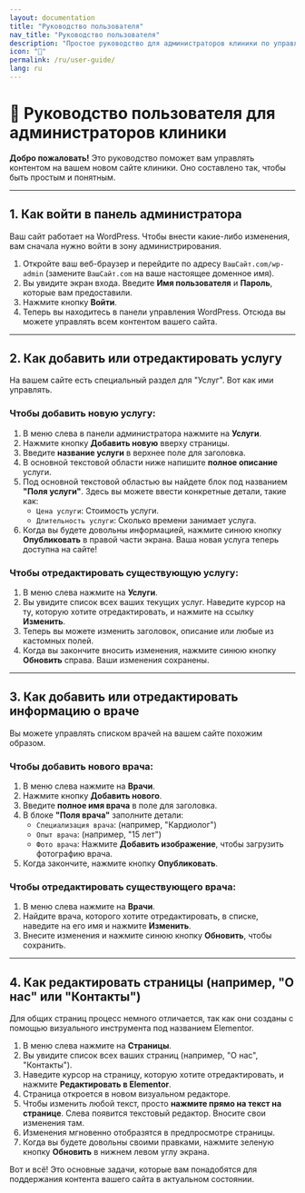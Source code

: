```yaml
---
layout: documentation
title: "Руководство пользователя"
nav_title: "Руководство пользователя"
description: "Простое руководство для администраторов клиники по управлению контентом сайта."
icon: "👤"
permalink: /ru/user-guide/
lang: ru
---
```


# 👤 Руководство пользователя для администраторов клиники

**Добро пожаловать!** Это руководство поможет вам управлять контентом на вашем новом сайте клиники. Оно составлено так, чтобы быть простым и понятным.

---

## 1. Как войти в панель администратора

Ваш сайт работает на WordPress. Чтобы внести какие-либо изменения, вам сначала нужно войти в зону администрирования.

1.  Откройте ваш веб-браузер и перейдите по адресу `ВашСайт.com/wp-admin` (замените `ВашСайт.com` на ваше настоящее доменное имя).
2.  Вы увидите экран входа. Введите **Имя пользователя** и **Пароль**, которые вам предоставили.
3.  Нажмите кнопку **Войти**.
4.  Теперь вы находитесь в панели управления WordPress. Отсюда вы можете управлять всем контентом вашего сайта.

---

## 2. Как добавить или отредактировать услугу

На вашем сайте есть специальный раздел для "Услуг". Вот как ими управлять.

### Чтобы добавить новую услугу:

1.  В меню слева в панели администратора нажмите на **Услуги**.
2.  Нажмите кнопку **Добавить новую** вверху страницы.
3.  Введите **название услуги** в верхнее поле для заголовка.
4.  В основной текстовой области ниже напишите **полное описание** услуги.
5.  Под основной текстовой областью вы найдете блок под названием **"Поля услуги"**. Здесь вы можете ввести конкретные детали, такие как:
    *   `Цена услуги`: Стоимость услуги.
    *   `Длительность услуги`: Сколько времени занимает услуга.
6.  Когда вы будете довольны информацией, нажмите синюю кнопку **Опубликовать** в правой части экрана. Ваша новая услуга теперь доступна на сайте!

### Чтобы отредактировать существующую услугу:

1.  В меню слева нажмите на **Услуги**.
2.  Вы увидите список всех ваших текущих услуг. Наведите курсор на ту, которую хотите отредактировать, и нажмите на ссылку **Изменить**.
3.  Теперь вы можете изменить заголовок, описание или любые из кастомных полей.
4.  Когда вы закончите вносить изменения, нажмите синюю кнопку **Обновить** справа. Ваши изменения сохранены.

---

## 3. Как добавить или отредактировать информацию о враче

Вы можете управлять списком врачей на вашем сайте похожим образом.

### Чтобы добавить нового врача:

1.  В меню слева нажмите на **Врачи**.
2.  Нажмите кнопку **Добавить нового**.
3.  Введите **полное имя врача** в поле для заголовка.
4.  В блоке **"Поля врача"** заполните детали:
    *   `Специализация врача`: (например, "Кардиолог")
    *   `Опыт врача`: (например, "15 лет")
    *   `Фото врача`: Нажмите **Добавить изображение**, чтобы загрузить фотографию врача.
5.  Когда закончите, нажмите кнопку **Опубликовать**.

### Чтобы отредактировать существующего врача:

1.  В меню слева нажмите на **Врачи**.
2.  Найдите врача, которого хотите отредактировать, в списке, наведите на его имя и нажмите **Изменить**.
3.  Внесите изменения и нажмите синюю кнопку **Обновить**, чтобы сохранить.

---

## 4. Как редактировать страницы (например, "О нас" или "Контакты")

Для общих страниц процесс немного отличается, так как они созданы с помощью визуального инструмента под названием Elementor.

1.  В меню слева нажмите на **Страницы**.
2.  Вы увидите список всех ваших страниц (например, "О нас", "Контакты").
3.  Наведите курсор на страницу, которую хотите отредактировать, и нажмите **Редактировать в Elementor**.
4.  Страница откроется в новом визуальном редакторе.
5.  Чтобы изменить любой текст, просто **нажмите прямо на текст на странице**. Слева появится текстовый редактор. Вносите свои изменения там.
6.  Изменения мгновенно отобразятся в предпросмотре страницы.
7.  Когда вы будете довольны своими правками, нажмите зеленую кнопку **Обновить** в нижнем левом углу экрана.

Вот и всё! Это основные задачи, которые вам понадобятся для поддержания контента вашего сайта в актуальном состоянии.